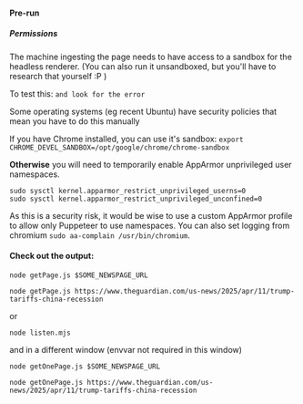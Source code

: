 #### Pre-run

##### Permissions
The machine ingesting the page needs to have access to a sandbox for the headless renderer.
(You can also run it unsandboxed, but you'll have to research that yourself :P )

To test this:
``
and look for the error
`` 

Some operating systems (eg recent Ubuntu) have security policies that mean you have to do this manually

If you have Chrome installed, you can use it's sandbox:
`export CHROME_DEVEL_SANDBOX=/opt/google/chrome/chrome-sandbox`

**Otherwise** you will need to temporarily enable AppArmor unprivileged user namespaces.

```
sudo sysctl kernel.apparmor_restrict_unprivileged_userns=0
sudo sysctl kernel.apparmor_restrict_unprivileged_unconfined=0
```
As this is a security risk, it would be wise to use a custom AppArmor profile to allow only Puppeteer to use namespaces.
You can also set logging from chromium `sudo aa-complain /usr/bin/chromium`.


#### Check out the output:

```
node getPage.js $SOME_NEWSPAGE_URL 

```
```
node getPage.js https://www.theguardian.com/us-news/2025/apr/11/trump-tariffs-china-recession 

```


or 

```
node listen.mjs
```
and in a different window (envvar not required in this window)

```
node getOnePage.js $SOME_NEWSPAGE_URL 

```
```
node getOnePage.js https://www.theguardian.com/us-news/2025/apr/11/trump-tariffs-china-recession 

```